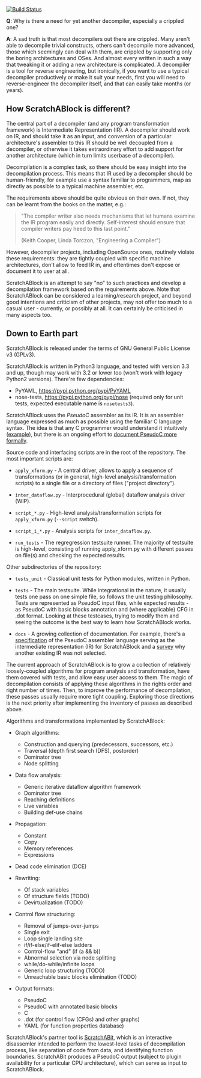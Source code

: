 [![Build Status](https://travis-ci.org/pfalcon/ScratchABlock.png?branch=master)](https://travis-ci.org/pfalcon/ScratchABlock)

**Q**: Why is there a need for yet another decompiler, especially a
crippled one?

**A**: A sad truth is that most decompilers out there are crippled. Many
aren't able to decompile trivial constructs, others can't decompile more
advanced, those which seemingly can deal with them, are crippled by
supporting only the boring architectures and OSes. And almost every
written in such a way that tweaking it or adding a new architecture is
complicated. A decompiler is a tool for reverse engineering, but ironically,
if you want to use a typical decompiler productively or make it suit your
needs, first you will need to reverse-engineer the decompiler itself, and
that can easily take months (or years).

How ScratchABlock is different?
-------------------------------

The central part of a decompiler (and any program transformation framework)
is Intermediate Representation (IR). A decompiler should work on IR, and
should take it as an input, and conversion of a particular architecture's
assembler to this IR should be well decoupled from a decompiler, or
otherwise it takes extraordinary effort to add support for another
architecture (which in turn limits userbase of a decompiler).

Decompilation is a complex task, so there should be easy insight into the
decompilation process. This means that IR used by a decompiler should be
human-friendly, for example use a syntax familiar to programmers, map as
directly as possible to a typical machine assembler, etc.

The requirements above should be quite obvious on their own. If not, they
can be learnt from the books on the matter, e.g.:

> "The compiler writer also needs mechanisms that let humans examine the IR
> program easily and directly. Self-interest should ensure that compiler
> writers pay heed to this last point."
>
> (Keith Cooper, Linda Torczon, "Engineering a Compiler")

However, decompiler projects, including OpenSource ones, routinely violate
these requirements: they are tightly coupled with specific machine
architectures, don't allow to feed IR in, and oftentimes don't expose or
document it to user at all.

ScratchABlock is an attempt to say "no" to such practices and develop a
decompilation framework based on the requirements above. Note that
ScratchABlock can be considered a learning/research project, and beyond
good intentions and criticism of other projects, may not offer too much
to a casual user - currently, or possibly at all. It can certainly be
criticised in many aspects too.


Down to Earth part
------------------

ScratchABlock is released under the terms of GNU General Public License v3
(GPLv3).

ScratchABlock is written in Python3 language, and tested with version 3.3
and up, though may work with 3.2 or lower too (won't work with legacy
Python2 versions). There're few dependencies:

* PyYAML, https://pypi.python.org/pypi/PyYAML
* nose-tests, https://pypi.python.org/pypi/nose (required only for unit
  tests, expected executable name is `nosetests3`).

ScratchABlock uses the *PseudoC* assembler as its IR. It is an assembler
language expressed as much as possible using the familiar C language
syntax. The idea is that any C programmer would understand it intuitively
([example](tests/ifelse2.lst)), but there is an ongoing effort to
[document PseudoC more formally](docs/PseudoC-spec.md).

Source code and interfacing scripts are in the root of the repository.
The most important scripts are:

* `apply_xform.py` - A central driver, allows to apply a sequence of
transformations (or in general, high-level analysis/transformation
scripts) to a single file or a directory of files ("project directory").

* `inter_dataflow.py` - Interprocedural (global) dataflow analysis driver
  (WIP).

* `script_*.py` - High-level analysis/transformation scripts for
   `apply_xform.py` (`--script` switch).

* `script_i_*.py` - Analysis scripts for `inter_dataflow.py`.

* `run_tests` - The regregression testsuite runner. The majority of
testsuite is high-level, consisting of running apply_xform.py with
different passes on file(s) and checking the expected results.

Other subdirectories of the repository:

* `tests_unit` - Classical unit tests for Python modules, written in
Python.

* `tests` - The main testsuite. While integrational in the nature, it
usually tests one pass on one simple file, so follows the unit testing
philosophy. Tests are represented as PseudoC input files, while
expected results - as PseudoC with basic blocks annotation and (where
applicable) CFG in .dot format. Looking at these testcases, trying
to modify them and seeing the outcome is the best way to learn how
ScratchABlock works.

* `docs` - A growing collection of documentation. For example, there's a
[specification](docs/PseudoC-spec.md) of the PseudoC assembler language
serving as the intermediate representation (IR) for ScratchABlock and
a [survey](docs/ir-why-not.md) why another existing IR was not selected.

The current approach of ScratchABlock is to grow a collection of
relatively loosely-coupled algorithms for program analysis and
transformation, have them covered with tests, and allow easy user
access to them. The magic of decompilation consists of applying these
algorithms in the rights order and right number of times. Then, to
improve the performance of decompilation, these passes usually require
more tight coupling. Exploring those directions is the next
priority after implementing the inventory of passes as described
above.

Algorithms and transformations implemented by ScratchABlock:

* Graph algorithms:
  * Construction and querying (predecessors, successors, etc.)
  * Traversal (depth first search (DFS), postorder)
  * Dominator tree
  * Node splitting

* Data flow analysis:
  * Generic iterative dataflow algorithm framework
  * Dominator tree
  * Reaching definitions
  * Live variables
  * Building def-use chains

* Propagation:
  * Constant
  * Copy
  * Memory references
  * Expressions

* Dead code elimination (DCE)

* Rewriting:
  * Of stack variables
  * Of structure fields (TODO)
  * Devirtualization (TODO)

* Control flow structuring:
  * Removal of jumps-over-jumps
  * Single exit
  * Loop single landing site
  * if/if-else/if-elif-else ladders
  * Control-flow "and" (if (a && b))
  * Abnormal selection via node splitting
  * while/do-while/infinite loops
  * Generic loop structuring (TODO)
  * Unreachable basic blocks elimination (TODO)

* Output formats:
  * PseudoC
  * PseudoC with annotated basic blocks
  * C
  * .dot (for control flow (CFGs) and other graphs)
  * YAML (for function properties database)

ScratchABlock's partner tool is [ScratchABit](https://github.com/pfalcon/ScratchABit),
which is an interactive disassemler intended to perform the lowest-level
tasks of decompilation process, like separation of code from data, and
identifying function boundaries. ScratchABit produces a PseudoC output
(subject to plugin availability for a particular CPU architecture),
which can serve as input to ScratchABlock.

